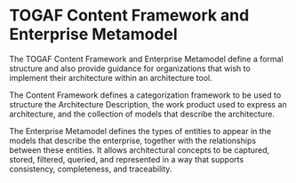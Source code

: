 # TOGAF Content Framework and Enterprise Metamodel

The TOGAF Content Framework and Enterprise Metamodel define a formal structure
and also provide guidance for organizations that wish to implement their
architecture within an architecture tool.

The Content Framework defines a categorization framework to be used to structure
the Architecture Description, the work product used to express an architecture, and
the collection of models that describe the architecture.

The Enterprise Metamodel defines the types of entities to appear in the models that
describe the enterprise, together with the relationships between these entities. It
allows architectural concepts to be captured, stored, filtered, queried, and
represented in a way that supports consistency, completeness, and traceability.
